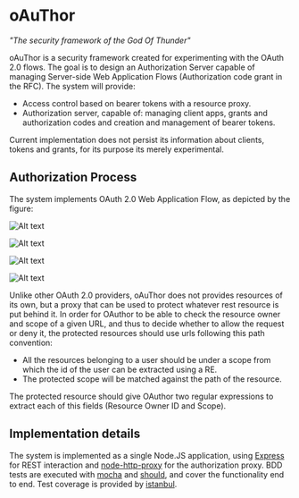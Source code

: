 oAuThor
=======
*"The security framework of the God Of Thunder"*

oAuThor is a security framework created for experimenting with the OAuth 2.0 flows. The goal is to design an 
Authorization Server capable of managing Server-side Web Application Flows (Authorization code grant in the RFC). The
system will provide:

* Access control based on bearer tokens with a resource proxy.
* Authorization server, capable of: managing client apps, grants and authorization codes and creation and management of bearer tokens.

Current implementation does not persist its information about clients, tokens and grants, for its purpose its merely
experimental.

Authorization Process
---------------------
The system implements OAuth 2.0 Web Application Flow, as depicted by the figure:

![Alt text](https://raw.github.com/dmoranj/oAuThor/master/img/oAuth2%20Flow.png "Authentication Code Overview")

![Alt text](https://raw.github.com/dmoranj/oAuThor/master/img/oAuth2%20ROC.png "Resource Owner Credentials Overview")

![Alt text](https://raw.github.com/dmoranj/oAuThor/master/img/oAuth2%20RImplicit.png "Implicit Grant Credentials Overview")

![Alt text](https://raw.github.com/dmoranj/oAuThor/master/img/oAuth2%20RCC.png "Client Credentials Overview")

Unlike other OAuth 2.0 providers, oAuThor does not provides resources of its own, but a proxy that can be used to
protect whatever rest resource is put behind it. In order for OAuthor to be able to check the resource owner and scope 
of a given URL, and thus to decide whether to allow the request or deny it, the protected resources should use
urls following this path convention:

* All the resources belonging to a user should be under a scope from which the id of the user can be extracted using a RE.
* The protected scope will be matched against the path of the resource.

The protected resource should give OAuthor two regular expressions to extract each of this fields (Resource Owner ID and 
Scope).

Implementation details
----------------------
The system is implemented as a single Node.JS application, using [Express](http://expressjs.com/) for REST 
interaction and [node-http-proxy](https://github.com/nodejitsu/node-http-proxy) for the authorization proxy. BDD tests
are executed with [mocha](http://visionmedia.github.io/mocha/) and [should](https://github.com/visionmedia/should.js), 
and cover the functionality end to end. Test coverage is provided by [istanbul](https://github.com/gotwarlost/istanbul).
